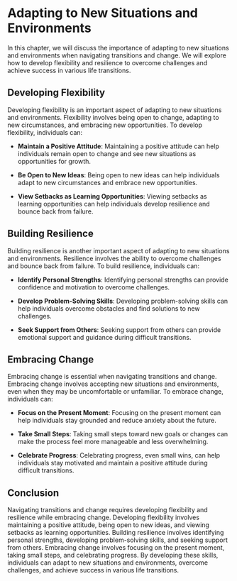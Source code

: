 Adapting to New Situations and Environments
=========================================================================================

In this chapter, we will discuss the importance of adapting to new situations and environments when navigating transitions and change. We will explore how to develop flexibility and resilience to overcome challenges and achieve success in various life transitions.

Developing Flexibility
----------------------

Developing flexibility is an important aspect of adapting to new situations and environments. Flexibility involves being open to change, adapting to new circumstances, and embracing new opportunities. To develop flexibility, individuals can:

* **Maintain a Positive Attitude**: Maintaining a positive attitude can help individuals remain open to change and see new situations as opportunities for growth.

* **Be Open to New Ideas**: Being open to new ideas can help individuals adapt to new circumstances and embrace new opportunities.

* **View Setbacks as Learning Opportunities**: Viewing setbacks as learning opportunities can help individuals develop resilience and bounce back from failure.

Building Resilience
-------------------

Building resilience is another important aspect of adapting to new situations and environments. Resilience involves the ability to overcome challenges and bounce back from failure. To build resilience, individuals can:

* **Identify Personal Strengths**: Identifying personal strengths can provide confidence and motivation to overcome challenges.

* **Develop Problem-Solving Skills**: Developing problem-solving skills can help individuals overcome obstacles and find solutions to new challenges.

* **Seek Support from Others**: Seeking support from others can provide emotional support and guidance during difficult transitions.

Embracing Change
----------------

Embracing change is essential when navigating transitions and change. Embracing change involves accepting new situations and environments, even when they may be uncomfortable or unfamiliar. To embrace change, individuals can:

* **Focus on the Present Moment**: Focusing on the present moment can help individuals stay grounded and reduce anxiety about the future.

* **Take Small Steps**: Taking small steps toward new goals or changes can make the process feel more manageable and less overwhelming.

* **Celebrate Progress**: Celebrating progress, even small wins, can help individuals stay motivated and maintain a positive attitude during difficult transitions.

Conclusion
----------

Navigating transitions and change requires developing flexibility and resilience while embracing change. Developing flexibility involves maintaining a positive attitude, being open to new ideas, and viewing setbacks as learning opportunities. Building resilience involves identifying personal strengths, developing problem-solving skills, and seeking support from others. Embracing change involves focusing on the present moment, taking small steps, and celebrating progress. By developing these skills, individuals can adapt to new situations and environments, overcome challenges, and achieve success in various life transitions.
